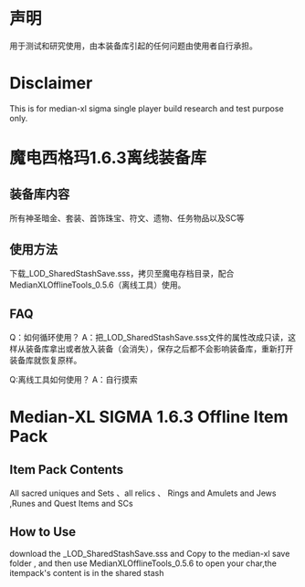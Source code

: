 
# 声明
用于测试和研究使用，由本装备库引起的任何问题由使用者自行承担。

# Disclaimer
This is for median-xl sigma single player  build research  and test  purpose only.

# 魔电西格玛1.6.3离线装备库

## 装备库内容
所有神圣暗金、套装、首饰珠宝、符文、遗物、任务物品以及SC等

## 使用方法
下载_LOD_SharedStashSave.sss，拷贝至魔电存档目录，配合MedianXLOfflineTools_0.5.6（离线工具）使用。

## FAQ
Q：如何循环使用？
A：把_LOD_SharedStashSave.sss文件的属性改成只读，这样从装备库拿出或者放入装备（会消失），保存之后都不会影响装备库，重新打开装备库就恢复原样。

Q:离线工具如何使用？
A：自行摸索


# Median-XL SIGMA 1.6.3 Offline Item Pack

## Item Pack Contents
All sacred uniques  and   Sets  、all relics 、 Rings and  Amulets  and Jews ,Runes  and Quest Items and SCs

## How to Use

download the _LOD_SharedStashSave.sss  and Copy to the median-xl save folder , and then use MedianXLOfflineTools_0.5.6  to open your char,the itempack's content is in the  shared stash


